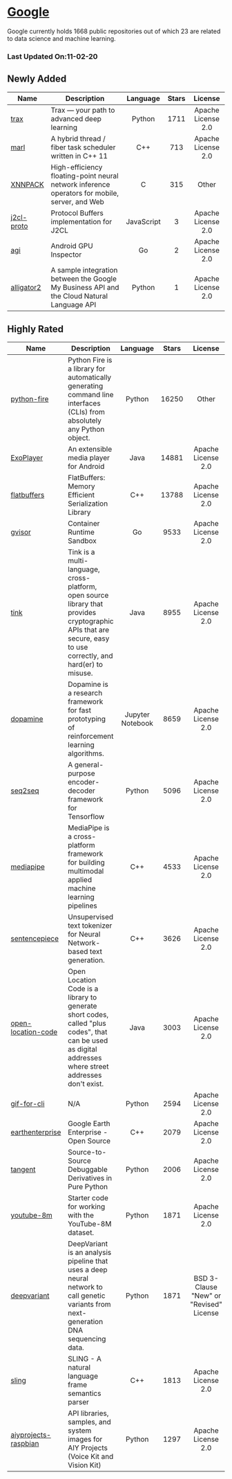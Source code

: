 # [Google](https://github.com/google)

Google currently holds 1668 public repositories out of which 23 are related to data science and machine learning.

 ### Last Updated On:11-02-20

## Newly Added

| Name | Description | Language | Stars | License |
| ---- | ----------- | :--------: | :-----: | :-------: |
| [trax](https://github.com/google/trax) | Trax — your path to advanced deep learning | Python | 1711 | Apache License 2.0 |
| [marl](https://github.com/google/marl) | A hybrid thread / fiber task scheduler written in C++ 11 | C++ | 713 | Apache License 2.0 |
| [XNNPACK](https://github.com/google/XNNPACK) | High-efficiency floating-point neural network inference operators for mobile, server, and Web | C | 315 | Other |
| [j2cl-proto](https://github.com/google/j2cl-proto) | Protocol Buffers implementation for J2CL | JavaScript | 3 | Apache License 2.0 |
| [agi](https://github.com/google/agi) | Android GPU Inspector | Go | 2 | Apache License 2.0 |
| [alligator2](https://github.com/google/alligator2) | A sample integration between the Google My Business API and the Cloud Natural Language API | Python | 1 | Apache License 2.0 |

## Highly Rated

| Name | Description | Language | Stars | License |
| ---- | ----------- | :--------: | :-----: | :-------: |
 | [python-fire](https://github.com/google/python-fire) | Python Fire is a library for automatically generating command line interfaces (CLIs) from absolutely any Python object. | Python | 16250 | Other |
| [ExoPlayer](https://github.com/google/ExoPlayer) | An extensible media player for Android | Java | 14881 | Apache License 2.0 |
| [flatbuffers](https://github.com/google/flatbuffers) | FlatBuffers: Memory Efficient Serialization Library | C++ | 13788 | Apache License 2.0 |
| [gvisor](https://github.com/google/gvisor) | Container Runtime Sandbox | Go | 9533 | Apache License 2.0 |
| [tink](https://github.com/google/tink) | Tink is a multi-language, cross-platform, open source library that provides cryptographic APIs that are secure, easy to use correctly, and hard(er) to misuse. | Java | 8955 | Apache License 2.0 |
| [dopamine](https://github.com/google/dopamine) | Dopamine is a research framework for fast prototyping of reinforcement learning algorithms.  | Jupyter Notebook | 8659 | Apache License 2.0 |
| [seq2seq](https://github.com/google/seq2seq) | A general-purpose encoder-decoder framework for Tensorflow | Python | 5096 | Apache License 2.0 |
| [mediapipe](https://github.com/google/mediapipe) | MediaPipe is a cross-platform framework for building multimodal applied machine learning pipelines  | C++ | 4533 | Apache License 2.0 |
| [sentencepiece](https://github.com/google/sentencepiece) | Unsupervised text tokenizer for Neural Network-based text generation. | C++ | 3626 | Apache License 2.0 |
| [open-location-code](https://github.com/google/open-location-code) | Open Location Code is a library to generate short codes, called "plus codes", that can be used as digital addresses where street addresses don't exist. | Java | 3003 | Apache License 2.0 |
| [gif-for-cli](https://github.com/google/gif-for-cli) | N/A | Python | 2594 | Apache License 2.0 |
| [earthenterprise](https://github.com/google/earthenterprise) | Google Earth Enterprise - Open Source | C++ | 2079 | Apache License 2.0 |
| [tangent](https://github.com/google/tangent) | Source-to-Source Debuggable Derivatives in Pure Python | Python | 2006 | Apache License 2.0 |
| [youtube-8m](https://github.com/google/youtube-8m) | Starter code for working with the YouTube-8M dataset. | Python | 1871 | Apache License 2.0 |
| [deepvariant](https://github.com/google/deepvariant) | DeepVariant is an analysis pipeline that uses a deep neural network to call genetic variants from next-generation DNA sequencing data. | Python | 1871 | BSD 3-Clause "New" or "Revised" License |
| [sling](https://github.com/google/sling) | SLING - A natural language frame semantics parser | C++ | 1813 | Apache License 2.0 |
| [aiyprojects-raspbian](https://github.com/google/aiyprojects-raspbian) |  API libraries, samples, and system images for AIY Projects (Voice Kit and Vision Kit) | Python | 1297 | Apache License 2.0 |
